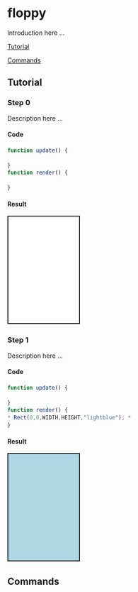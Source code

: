 # floppy

Introduction here ...

[Tutorial](#tutorial)

[Commands](#commands)

## Tutorial

### Step 0

Description here ...

#### Code

```javascript
function update() {

}
function render() {

}
```

#### Result

<img src="/images/step0.png" width="160" border="2">

### Step 1

Description here ...

#### Code

```javascript
function update() {

}
function render() {
* Rect(0,0,WIDTH,HEIGHT,"lightblue"); *
}
```

#### Result

<img src="/images/step1.png" width="160" border="2">

## Commands
